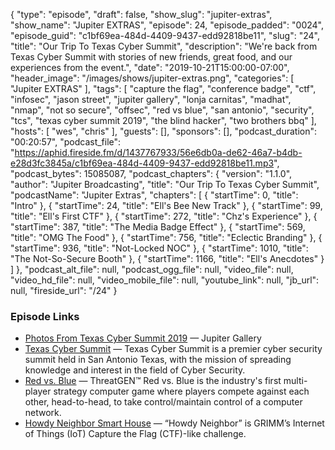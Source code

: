 {
  "type": "episode",
  "draft": false,
  "show_slug": "jupiter-extras",
  "show_name": "Jupiter EXTRAS",
  "episode": 24,
  "episode_padded": "0024",
  "episode_guid": "c1bf69ea-484d-4409-9437-edd92818be11",
  "slug": "24",
  "title": "Our Trip To Texas Cyber Summit",
  "description": "We're back from Texas Cyber Summit with stories of new friends, great food, and our experiences from the event.",
  "date": "2019-10-21T15:00:00-07:00",
  "header_image": "/images/shows/jupiter-extras.png",
  "categories": [
    "Jupiter EXTRAS"
  ],
  "tags": [
    "capture the flag",
    "conference badge",
    "ctf",
    "infosec",
    "jason street",
    "jupiter gallery",
    "lonja carnitas",
    "madhat",
    "nmap",
    "not so secure",
    "offsec",
    "red vs blue",
    "san antonio",
    "security",
    "tcs",
    "texas cyber summit 2019",
    "the blind hacker",
    "two brothers bbq"
  ],
  "hosts": [
    "wes",
    "chris"
  ],
  "guests": [],
  "sponsors": [],
  "podcast_duration": "00:20:57",
  "podcast_file": "https://aphid.fireside.fm/d/1437767933/56e6db0a-de62-46a7-b4db-e28d3fc3845a/c1bf69ea-484d-4409-9437-edd92818be11.mp3",
  "podcast_bytes": 15085087,
  "podcast_chapters": {
    "version": "1.1.0",
    "author": "Jupiter Broadcasting",
    "title": "Our Trip To Texas Cyber Summit",
    "podcastName": "Jupiter Extras",
    "chapters": [
      {
        "startTime": 0,
        "title": "Intro"
      },
      {
        "startTime": 24,
        "title": "Ell's Bee New Track"
      },
      {
        "startTime": 99,
        "title": "Ell's First CTF"
      },
      {
        "startTime": 272,
        "title": "Chz's Experience"
      },
      {
        "startTime": 387,
        "title": "The Media Badge Effect"
      },
      {
        "startTime": 569,
        "title": "OMG The Food"
      },
      {
        "startTime": 756,
        "title": "Eclectic Branding"
      },
      {
        "startTime": 936,
        "title": "Not-Locked NOC"
      },
      {
        "startTime": 1010,
        "title": "The Not-So-Secure Booth"
      },
      {
        "startTime": 1166,
        "title": "Ell's Anecdotes"
      }
    ]
  },
  "podcast_alt_file": null,
  "podcast_ogg_file": null,
  "video_file": null,
  "video_hd_file": null,
  "video_mobile_file": null,
  "youtube_link": null,
  "jb_url": null,
  "fireside_url": "/24"
}


### Episode Links

  * [Photos From Texas Cyber Summit 2019](https://jupiter.gallery/#15710708287864 "Photos From Texas Cyber Summit 2019") — Jupiter Gallery
  * [Texas Cyber Summit](https://www.texascybersummit.org/ "Texas Cyber Summit") — Texas Cyber Summit is a premier cyber security summit held in San Antonio Texas, with the mission of spreading knowledge and interest in the field of Cyber Security.
  * [Red vs. Blue](https://threatgen.com/redblue/ "Red vs. Blue") — ThreatGEN™ Red vs. Blue is the industry's first multi-player strategy computer game where players compete against each other, head-to-head, to take control/maintain control of a computer network. 
  * [Howdy Neighbor Smart House](https://blog.grimm-co.com/post/howdy-neighbor-smart-house/ "Howdy Neighbor Smart House") — “Howdy Neighbor” is GRIMM’s Internet of Things (IoT) Capture the Flag (CTF)-like challenge. 


